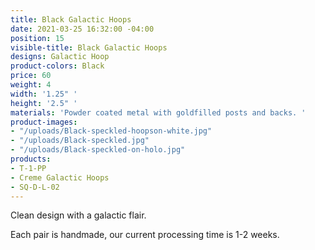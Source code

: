 ```yaml
---
title: Black Galactic Hoops
date: 2021-03-25 16:32:00 -04:00
position: 15
visible-title: Black Galactic Hoops
designs: Galactic Hoop
product-colors: Black
price: 60
weight: 4
width: '1.25" '
height: '2.5" '
materials: 'Powder coated metal with goldfilled posts and backs. '
product-images:
- "/uploads/Black-speckled-hoopson-white.jpg"
- "/uploads/Black-speckled.jpg"
- "/uploads/Black-speckled-on-holo.jpg"
products:
- T-1-PP
- Creme Galactic Hoops
- SQ-D-L-02
---
```


Clean design with a galactic flair.
 
Each pair is handmade, our current processing time is 1-2 weeks. 